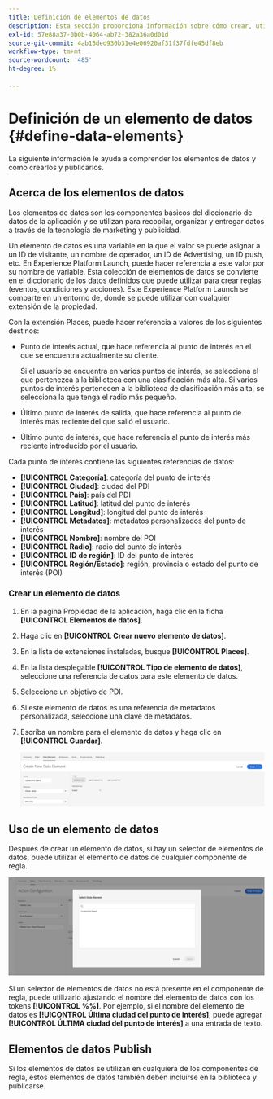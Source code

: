```yaml
---
title: Definición de elementos de datos
description: Esta sección proporciona información sobre cómo crear, utilizar y publicar elementos de datos en Experience Platform Launch para Places.
exl-id: 57e88a37-0b0b-4064-ab72-382a36a0d01d
source-git-commit: 4ab15ded930b31e4e06920af31f37fdfe45df8eb
workflow-type: tm+mt
source-wordcount: '485'
ht-degree: 1%

---
```


# Definición de un elemento de datos {#define-data-elements}

La siguiente información le ayuda a comprender los elementos de datos y cómo crearlos y publicarlos.

## Acerca de los elementos de datos

Los elementos de datos son los componentes básicos del diccionario de datos de la aplicación y se utilizan para recopilar, organizar y entregar datos a través de la tecnología de marketing y publicidad.

Un elemento de datos es una variable en la que el valor se puede asignar a un ID de visitante, un nombre de operador, un ID de Advertising, un ID push, etc. En Experience Platform Launch, puede hacer referencia a este valor por su nombre de variable. Esta colección de elementos de datos se convierte en el diccionario de los datos definidos que puede utilizar para crear reglas (eventos, condiciones y acciones). Este Experience Platform Launch se comparte en un entorno de, donde se puede utilizar con cualquier extensión de la propiedad.

Con la extensión Places, puede hacer referencia a valores de los siguientes destinos:

* Punto de interés actual, que hace referencia al punto de interés en el que se encuentra actualmente su cliente.

  Si el usuario se encuentra en varios puntos de interés, se selecciona el que pertenezca a la biblioteca con una clasificación más alta. Si varios puntos de interés pertenecen a la biblioteca de clasificación más alta, se selecciona la que tenga el radio más pequeño.
* Último punto de interés de salida, que hace referencia al punto de interés más reciente del que salió el usuario.
* Último punto de interés, que hace referencia al punto de interés más reciente introducido por el usuario.

Cada punto de interés contiene las siguientes referencias de datos:

* **[!UICONTROL Categoría]**: categoría del punto de interés
* **[!UICONTROL Ciudad]**: ciudad del PDI
* **[!UICONTROL País]**: país del PDI
* **[!UICONTROL Latitud]**: latitud del punto de interés
* **[!UICONTROL Longitud]**: longitud del punto de interés
* **[!UICONTROL Metadatos]**: metadatos personalizados del punto de interés
* **[!UICONTROL Nombre]**: nombre del POI
* **[!UICONTROL Radio]**: radio del punto de interés
* **[!UICONTROL ID de región]**: ID del punto de interés
* **[!UICONTROL Región/Estado]**: región, provincia o estado del punto de interés (POI)

### Crear un elemento de datos

1. En la página Propiedad de la aplicación, haga clic en la ficha **[!UICONTROL Elementos de datos]**.

1. Haga clic en **[!UICONTROL Crear nuevo elemento de datos]**.

1. En la lista de extensiones instaladas, busque **[!UICONTROL Places]**.

1. En la lista desplegable **[!UICONTROL Tipo de elemento de datos]**, seleccione una referencia de datos para este elemento de datos.

1. Seleccione un objetivo de PDI.

1. Si este elemento de datos es una referencia de metadatos personalizada, seleccione una clave de metadatos.

1. Escriba un nombre para el elemento de datos y haga clic en **[!UICONTROL Guardar]**.

   ![Crear elemento de datos](/help/assets/create-de-7-v3.png)


## Uso de un elemento de datos

Después de crear un elemento de datos, si hay un selector de elementos de datos, puede utilizar el elemento de datos de cualquier componente de regla.

![Usar el elemento de datos](/help/assets/use-de-v2.png)

Si un selector de elementos de datos no está presente en el componente de regla, puede utilizarlo ajustando el nombre del elemento de datos con los tokens **[!UICONTROL %%]**.
Por ejemplo, si el nombre del elemento de datos es **[!UICONTROL Última ciudad del punto de interés]**, puede agregar **[!UICONTROL ÚLTIMA ciudad del punto de interés]** a una entrada de texto.


## Elementos de datos Publish

Si los elementos de datos se utilizan en cualquiera de los componentes de regla, estos elementos de datos también deben incluirse en la biblioteca y publicarse.
